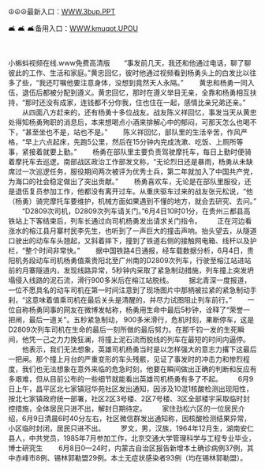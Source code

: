 <p>
	☮☮☮最新入口：<a href="http://www.baidu.com/link?url=6MA2SWnO3Raqke39an_0PUxosM6ZrUGzi1BN9tNnlPW&wd">WWW.3bup.PPT</a> 
	<p>
		🛋
🛋
🛋备用入口：<a href="http://www.baidu.com/link?url=6MA2SWnO3Raqke39an_0PUxosM6ZrUGzi1BN9tNnlPW&wd">WWW.kmuqot.UPOU</a> 
	</p>
	<p>
		<br />
	</p>
	<p>
		小蝌蚪视频在线.www免费高清版　　“事发前几天，我还和他通过电话，聊了聊彼此的工作、生活和家庭。”黄忠回忆，彼时他通过视频看到杨勇头上的白发比以往多了些，“我还叮嘱他要注意身体，没想到竟然天人永隔。”
　　黄忠和杨勇一同入伍，退伍后都被分配到遵义。黄忠回忆，那时在遵义举目无亲，全靠和杨勇相互扶持，“那时还没有成家，连钱都不分你我，住也住在一起，感情比亲兄弟还亲。”
　　从四面八方赶来的，还有杨勇十多位战友。战友陈义祥回忆，事发当天从黄忠处得知杨勇殉职的消息后，本来想喝点小酒来排解心中的郁闷，可那天怎么也喝不下，“甚至坐也不是，站也不是。”
　　陈义祥回忆，部队里的生活辛苦，作风严格，“早上六点起床，先跑5公里，然后在15分钟内完成洗漱、吃饭、上厕所等事，紧接着就要上勤。”
　　杨勇在部队里主要负责驾驶摩托车，每日上勤时便骑着摩托车去巡逻。南部战区政治工作部发文称，“无论烈日还是暴雨，杨勇从未缺席过一次巡逻任务，服役期间两次被评为优秀士兵，第二年就加入了中国共产党，为海口的社会稳定做出了突出贡献。”
　　杨勇喜欢车，无论是在部队里服役，还是退伍复员参加工作，他都没有离开过车。从重庆驱车过来的战友张元松说，“他（杨勇）骑完摩托车要维护，机械方面如果遇到不懂的地方，就会去研究、去问。”
　　“D2809次司机，D2809次列车请关门。”6月4日10时01分，在贵州三都县高铁站上下客结束后，列车长通过向司机杨勇发出请求关门指令。
　　正在河边看涨水的榕江县月寨村民李先生，也听到了一声巨大的撞击声响。抬头望去，从隧道口驶出的动车车头翘起，又斜着摔下，撞到了铁道右侧的接触网电箱、线杆以及护栏，“整个时间非常快。”
　　据中国铁路4日通报，经车载数据分析，6月4日，贵阳机务段动车司机杨勇值乘贵阳北至广州南的D2809次列车，行驶至榕江站进站前的月寨隧道内，发现线路异常，5秒钟内采取了紧急制动措施，列车撞上突发坍塌侵入线路的泥石流，滑行900多米后在榕江站脱线。
　　据北青深一度报道，一位不愿具名的动车司机在第一时间注意到了现场图片中那柄被拉紧的紧急制动手刹，“这意味着值乘司机在最后关头是清醒的，并尽力试图阻止列车前行。”
　　一位自称杨勇同事的网友在微博发帖称，杨勇用生命中最后5秒钟，诠释了“荣誉一把闸，最后一道关”。五秒紧急制动， 900多米滑行，危机时刻，果断停车，这是D2809次列车司机在生命的最后一刻所做的最后努力。在那千钧一发的生死瞬间，他凭一己之力力挽狂澜，将撞上泥石流而脱线的列车在最短的时间内逼停。
　　他表示，我们无法想象，英雄司机杨勇当时是以怎样强大的意志力撂下这最后一把闸。那个撞上月台的严重变形的车头残骸，见证了事发时的冲击力和惨烈程度，我们也无法想象在意外来临的危急时刻，他要在瞬间做出正确的判断和反应有多艰难，但从目前公布的一些细节就能看出英雄司机杨勇有多了不起。
　　6月9日上午，昌平区北七家镇冠华苑社区发出通知，因涉及10混1核酸检测出现阳性，按北七家镇政府统一部署，社区2区3号楼、2区7号楼、3区全部楼宇采取临时封控措施，全体居民只进不出，解封日期待定。
　　家住劲松六区的一位居民介绍，6月9日清晨6时40分左右，社区微信群发出通知称，因核酸检测结果异常，小区临时封闭，居民只进不出。
　　罗文，男，汉族，1964年12月生，湖南安仁县人，中共党员，1985年7月参加工作，北京交通大学管理科学与工程专业毕业，博士研究生
　　6月8日0—24时，内蒙古自治区报告新增本土确诊病例37例，其中赤峰市8例、锡林郭勒盟29例。本土无症状感染者93例（均在锡林郭勒盟）。
	</p>
